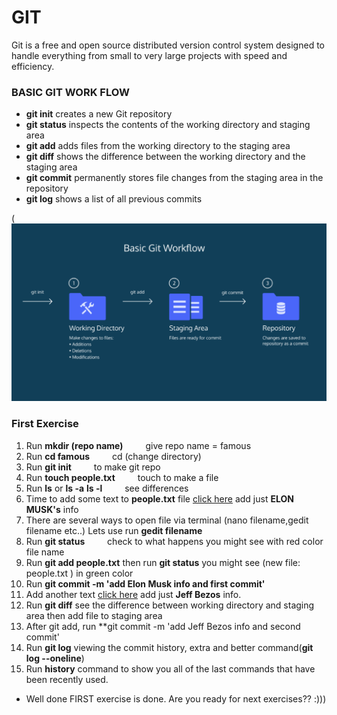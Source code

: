 # GIT
Git is a free and open source distributed version control system designed to handle everything from small to very large projects with speed and efficiency.

### BASIC GIT WORK FLOW

* **git init** creates a new Git repository
* **git status** inspects the contents of the working directory and staging area
* **git add** adds files from the working directory to the staging area
* **git diff** shows the difference between the working directory and the staging area
* **git commit** permanently stores file changes from the staging area in the repository
* **git log** shows a list of all previous commits


(![minipic](picture/gitworkflow.png)

###  First Exercise

1. Run **mkdir (repo name)**   &emsp;&emsp;  give repo name = famous
2. Run **cd famous**           &emsp;&emsp;     cd (change directory) 
3. Run **git init**            &emsp;&emsp;     to make git repo
4. Run  **touch people.txt**    &emsp;&emsp;    touch to make a file 
5. Run **ls** or **ls -a** **ls -l**    &emsp;&emsp;  see differences
6. Time to add some text to **people.txt** file [click here](mustknown.html) add just **ELON MUSK's** info 
7. There are several ways to open file via terminal (nano filename,gedit filename etc..) Lets use run **gedit filename**
8. Run **git status** &emsp;&emsp; check to what happens you might see with red color file name 
9. Run **git add people.txt**  then run **git status** you might see (new file:   people.txt ) in green color 
10. Run **git commit -m 'add Elon Musk info and first commit'**
11. Add another text [click here](mustknown.html.php) add just **Jeff Bezos** info.
12. Run **git diff** see the difference between working directory and staging area then add file to staging area
12. After git add, run **git commit -m 'add Jeff Bezos info and second commit'
13. Run **git log**  viewing the commit history,  extra and better command(**git log --oneline**)
14. Run **history** command to show you all of the last commands that have been recently used.
* Well done FIRST exercise is done. Are you ready for next exercises?? :)))